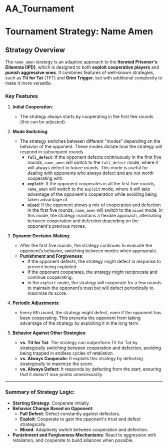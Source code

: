 # AA_Tournament


# Tournament Strategy: Name Amen
## Strategy Overview

The `name_amen` strategy is an adaptive approach to the **Iterated Prisoner's Dilemma (IPD)**, which is designed to both **exploit cooperative players** and **punish aggressive ones**. It combines features of well-known strategies, such as **Tit for Tat** (TFT) and **Grim Trigger**, but with additional complexity to make it more versatile.

### Key Features

1. **Initial Cooperation**:
   - The strategy always starts by cooperating in the first few rounds (this can be adjusted).
   
2. **Mode Switching**:
   - The strategy switches between different "modes" depending on the behavior of the opponent. These modes dictate how the strategy will respond in subsequent rounds.
     - **`full_defect`**: If the opponent defects continuously in the first five rounds, `name_amen` will switch to the `full_defect` mode, where it will always defect in future rounds. This mode is useful for dealing with opponents who always defect and are not worth cooperating with.
     - **`exploit`**: If the opponent cooperates in all the first five rounds, `name_amen` will switch to the `exploit` mode, where it will take advantage of the opponent's cooperation while avoiding being taken advantage of.
     - **`mixed`**: If the opponent shows a mix of cooperation and defection in the first five rounds, `name_amen` will switch to the `mixed` mode. In this mode, the strategy maintains a flexible approach, alternating between cooperation and defection depending on the opponent's previous moves.

3. **Dynamic Decision-Making**:
   - After the first five rounds, the strategy continues to evaluate the opponent’s behavior, switching between modes when appropriate.
   - **Punishment and Forgiveness**: 
     - If the opponent defects, the strategy might defect in response to prevent being exploited.
     - If the opponent cooperates, the strategy might reciprocate and continue cooperating.
     - In the `exploit` mode, the strategy will cooperate for a few rounds to maintain the opponent’s trust but will defect periodically to maximize its score.

4. **Periodic Adjustments**:
   - Every 6th round, the strategy might defect, even if the opponent has been cooperating. This prevents the opponent from taking advantage of the strategy by exploiting it in the long term.
   
5. **Behavior Against Other Strategies**:
   - **vs. Tit for Tat**: The strategy can outperform Tit for Tat by strategically switching between cooperation and defection, avoiding being trapped in endless cycles of retaliation.
   - **vs. Always Cooperate**: It exploits this strategy by defecting strategically to maximize the score.
   - **vs. Always Defect**: It responds by defecting from the start, ensuring that it doesn't lose points unnecessarily.

---

### Summary of Strategy Logic:

- **Starting Strategy**: Cooperate initially.
- **Behavior Change Based on Opponent**:
  - **Full Defect**: Defect constantly against defectors.
  - **Exploit**: Cooperate to gain the opponent's trust and defect strategically.
  - **Mixed**: Adaptively switch between cooperation and defection.
- **Punishment and Forgiveness Mechanisms**: React to aggression with retaliation, and cooperate to build alliances when possible.
